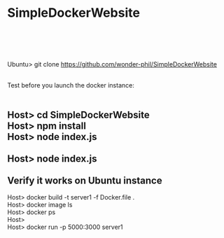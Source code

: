 # SimpleDockerWebsite <br/>
# <br/>



Ubuntu> git clone https://github.com/wonder-phil/SimpleDockerWebsite <br/> <br/>

Test before you launch the docker instance: <br/> <br/>

Host> cd SimpleDockerWebsite <br/>
Host> npm install <br/>
Host> node index.js   <br/>  <br/>
Host> node index.js   <br/>  <br/>
Verify it works on Ubuntu instance  <br/>
---

Host> docker build -t server1 -f Docker.file .  <br/>
Host> docker image ls  <br/>
Host> docker ps  <br/>
Host> <br/>
Host> docker run -p 5000:3000 server1  <br/>




